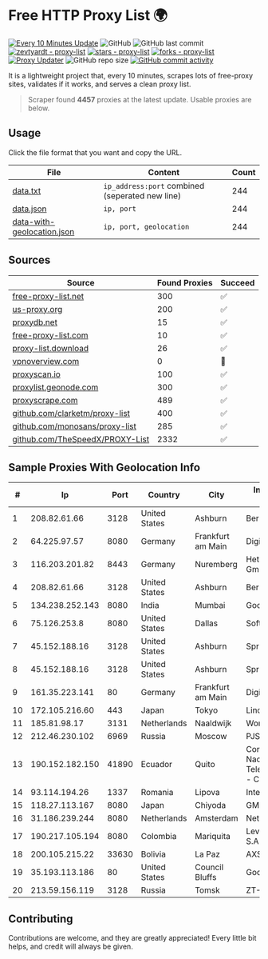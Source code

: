 
# Free HTTP Proxy List 🌍

[![Every 10 Minutes Update](https://github.com/mertguvencli/http-proxy-list/actions/workflows/main.yml/badge.svg?branch=main)](https://github.com/mertguvencli/http-proxy-list/actions/workflows/main.yml)
![GitHub](https://img.shields.io/github/license/mertguvencli/http-proxy-list)
![GitHub last commit](https://img.shields.io/github/last-commit/mertguvencli/http-proxy-list)
[![zevtyardt - proxy-list](https://img.shields.io/static/v1?label=zevtyardt&message=proxy-list&color=blue&logo=github)](https://github.com/zevtyardt/proxy-list "Go to GitHub repo")
[![stars - proxy-list](https://img.shields.io/github/stars/zevtyardt/proxy-list?style=social)](https://github.com/zevtyardt/proxy-list)
[![forks - proxy-list](https://img.shields.io/github/forks/zevtyardt/proxy-list?style=social)](https://github.com/zevtyardt/proxy-list)
[![Proxy Updater](https://github.com/zevtyardt/proxy-list/workflows/Proxy%20Updater/badge.svg)](https://github.com/zevtyardt/proxy-list/actions?query=workflow:"Proxy+Updater")
![GitHub repo size](https://img.shields.io/github/repo-size/zevtyardt/proxy-list)
[![GitHub commit activity](https://img.shields.io/github/commit-activity/m/zevtyardt/proxy-list?logo=commits)](https://github.com/zevtyardt/proxy-list/commits/main)

It is a lightweight project that, every 10 minutes, scrapes lots of free-proxy sites, validates if it works, and serves a clean proxy list.

> Scraper found **4457** proxies at the latest update. Usable proxies are below.

## Usage

Click the file format that you want and copy the URL.

|File|Content|Count|
|----|-------|-----|
|[data.txt](https://raw.githubusercontent.com/mertguvencli/http-proxy-list/main/proxy-list/data.txt)|`ip_address:port` combined (seperated new line)|244|
|[data.json](https://raw.githubusercontent.com/mertguvencli/http-proxy-list/main/proxy-list/data.json)|`ip, port`|244|
|[data-with-geolocation.json](https://raw.githubusercontent.com/mertguvencli/http-proxy-list/main/proxy-list/data-with-geolocation.json)|`ip, port, geolocation`|244|

## Sources

|Source|Found Proxies|Succeed|
|------|-------------|-------|
|[free-proxy-list.net](https://free-proxy-list.net)|300|✅|
|[us-proxy.org](https://www.us-proxy.org)|200|✅|
|[proxydb.net](http://proxydb.net)|15|✅|
|[free-proxy-list.com](https://free-proxy-list.com/?page=&port=&type%5B%5D=http&type%5B%5D=https&up_time=0&search=Search)|10|✅|
|[proxy-list.download](https://www.proxy-list.download/HTTP)|26|✅|
|[vpnoverview.com](https://vpnoverview.com/privacy/anonymous-browsing/free-proxy-servers)|0|🚫|
|[proxyscan.io](https://www.proxyscan.io)|100|✅|
|[proxylist.geonode.com](https://proxylist.geonode.com/api/proxy-list?limit=300&page=1&sort_by=lastChecked&sort_type=desc&protocols=http,https)|300|✅|
|[proxyscrape.com](https://api.proxyscrape.com/v2/?request=displayproxies&protocol=http&timeout=10000&country=all&ssl=all&anonymity=all)|489|✅|
|[github.com/clarketm/proxy-list](https://raw.githubusercontent.com/clarketm/proxy-list/master/proxy-list-raw.txt)|400|✅|
|[github.com/monosans/proxy-list](https://raw.githubusercontent.com/monosans/proxy-list/main/proxies/http.txt)|285|✅|
|[github.com/TheSpeedX/PROXY-List](https://raw.githubusercontent.com/TheSpeedX/PROXY-List/master/http.txt)|2332|✅|


## Sample Proxies With Geolocation Info

|#|Ip|Port|Country|City|Internet Service Provider|
|-|--|----|-------|----|-------------------------|
|1|208.82.61.66|3128|United States|Ashburn|Bernardi Sounds|
|2|64.225.97.57|8080|Germany|Frankfurt am Main|DigitalOcean, LLC|
|3|116.203.201.82|8443|Germany|Nuremberg|Hetzner Online GmbH|
|4|208.82.61.66|3128|United States|Ashburn|Bernardi Sounds|
|5|134.238.252.143|8080|India|Mumbai|Google LLC|
|6|75.126.253.8|8080|United States|Dallas|SoftLayer|
|7|45.152.188.16|3128|United States|Ashburn|Sprint|
|8|45.152.188.16|3128|United States|Ashburn|Sprint|
|9|161.35.223.141|80|Germany|Frankfurt am Main|DigitalOcean, LLC|
|10|172.105.216.60|443|Japan|Tokyo|Linode, LLC|
|11|185.81.98.17|3131|Netherlands|Naaldwijk|WorldStream B.V.|
|12|212.46.230.102|6969|Russia|Moscow|PJSC "Vimpelcom"|
|13|190.152.182.150|41890|Ecuador|Quito|Corporacion Nacional De Telecomunicaciones - CNT EP|
|14|93.114.194.26|1337|Romania|Lipova|Interkvm Host SRL|
|15|118.27.113.167|8080|Japan|Chiyoda|GMO Internet, Inc.|
|16|31.186.239.244|8080|Netherlands|Amsterdam|NetSkope Inc|
|17|190.217.105.194|8080|Colombia|Mariquita|Level 3 Colombia S.A|
|18|200.105.215.22|33630|Bolivia|La Paz|AXS Bolivia S. A.|
|19|35.193.113.186|80|United States|Council Bluffs|Google LLC|
|20|213.59.156.119|3128|Russia|Tomsk|ZT-TOMSK|



## Contributing

Contributions are welcome, and they are greatly appreciated! Every
little bit helps, and credit will always be given.

